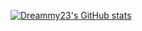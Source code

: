 

[![Dreammy23's GitHub stats](https://github-readme-stats.vercel.app/api?username=Dreammy23&count_private=true&show_icons=true&theme=ambient_gradient)](https://github.com/Dreammy23/github-readme-stats)


<!--

[![Top Langs](https://github-readme-stats.vercel.app/api/top-langs/?username=Dreammy23&layout=compact)](https://github.com/Dreammy23/github-readme-stats)

**Dreammy23/Dreammy23** is a ✨ _special_ ✨ repository because its `README.md` (this file) appears on your GitHub profile.

Here are some ideas to get you started:

- 🔭 I’m currently working on ...
- 🌱 I’m currently learning ...
- 👯 I’m looking to collaborate on ...
- 🤔 I’m looking for help with ...
- 💬 Ask me about ...
- 📫 How to reach me: ...
- 😄 Pronouns: ...
- ⚡ Fun fact: ...
-->

